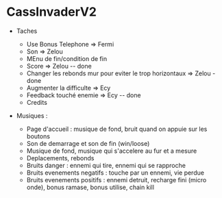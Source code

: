 ﻿# CassInvaderV2


  - Taches 

     - Use Bonus Telephone => Fermi
     - Son => Zelou
     - MEnu de fin/condition de fin
     - Score => Zelou -- done
     - Changer les rebonds mur pour eviter le trop horizontaux => Zelou - done
     - Augmenter la difficulte => Ecy
     - Feedback touché enemie => Ecy -- done
     - Credits

  - Musiques :

     - Page d'accueil : musique de fond, bruit quand on appuie sur les boutons
     - Son de demarrage et son de fin (win/loose)
     - Musique de fond, musique qui s'accelere au fur et a mesure
     - Deplacements, rebonds
     - Bruits danger : ennemi qui tire, ennemi qui se rapproche
     - Bruits evenements negatifs : touche par un ennemi, vie perdue
     - Bruits evenements positifs : ennemi detruit, recharge fini (micro onde), bonus ramase, bonus utilise, chain kill